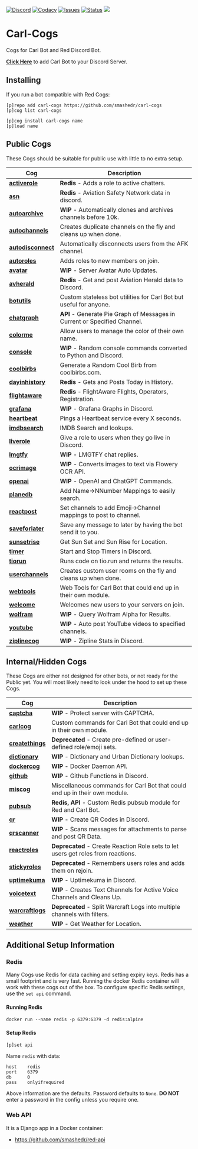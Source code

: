 [![Discord](https://img.shields.io/discord/899171661457293343?style=plastic&label=Discord&logo=discord&logoColor=white&color=7289da)](https://discord.gg/wXy6m2X8wY)
[![Codacy](https://img.shields.io/codacy/grade/439cde1e5a5b4c649beca9b27ec108aa?style=plastic&label=Codacy&logo=codacy)](https://app.codacy.com/gh/smashedr/carl-cogs/dashboard)
[![Issues](https://img.shields.io/github/issues-raw/smashedr/carl-cogs?style=plastic&label=Issues&logo=github&logoColor=white)](https://github.com/smashedr/carl-cogs/issues)
[![Status](https://uptime-nj.hosted-domains.com/api/badge/26/status?upColor=4fc523&style=plastic)](https://uptime-nj.hosted-domains.com/status/carl)
[![](https://repository-images.githubusercontent.com/422749366/a8e0e86a-fcdf-42f4-a5f8-63946c0cd272)](https://discord.com/oauth2/authorize?client_id=204384021352808450&scope=bot+applications.commands&permissions=8)
# Carl-Cogs

Cogs for Carl Bot and Red Discord Bot.

**[Click Here](https://discord.com/oauth2/authorize?client_id=204384021352808450&scope=bot+applications.commands&permissions=8)**
to add Carl Bot to your Discord Server.

## Installing

If you run a bot compatible with Red Cogs:

```text
[p]repo add carl-cogs https://github.com/smashedr/carl-cogs
[p]cog list carl-cogs

[p]cog install carl-cogs name
[p]load name
```

## Public Cogs

These Cogs should be suitable for public use with little to no extra setup.

| Cog                                  | Description                                                               |
|--------------------------------------|---------------------------------------------------------------------------|
| **[activerole](activerole)**         | **Redis** - Adds a role to active chatters.                               |
| **[asn](asn)**                       | **Redis** - Aviation Safety Network data in discord.                      |
| **[autoarchive](autoarchive)**       | **WIP** - Automatically clones and archives channels before 10k.          |
| **[autochannels](autochannels)**     | Creates duplicate channels on the fly and cleans up when done.            |
| **[autodisconnect](autodisconnect)** | Automatically disconnects users from the AFK channel.                     |
| **[autoroles](autoroles)**           | Adds roles to new members on join.                                        |
| **[avatar](avatar)**                 | **WIP** - Server Avatar Auto Updates.                                     |
| **[avherald](avherald)**             | **Redis** - Get and post Aviation Herald data to Discord.                 |
| **[botutils](botutils)**             | Custom stateless bot utilities for Carl Bot but useful for anyone.        |
| **[chatgraph](chatgraph)**           | **API** - Generate Pie Graph of Messages in Current or Specified Channel. |
| **[colorme](colorme)**               | Allow users to manage the color of their own name.                        |
| **[console](console)**               | **WIP** - Random console commands converted to Python and Discord.        |
| **[coolbirbs](coolbirbs)**           | Generate a Random Cool Birb from coolbirbs.com.                           |
| **[dayinhistory](dayinhistory)**     | **Redis** - Gets and Posts Today in History.                              |
| **[flightaware](flightaware)**       | **Redis** - FlightAware Flights, Operators, Registration.                 |
| **[grafana](grafana)**               | **WIP** - Grafana Graphs in Discord.                                      |
| **[heartbeat](heartbeat)**           | Pings a Heartbeat service every X seconds.                                |
| **[imdbsearch](imdbsearch)**         | IMDB Search and lookups.                                                  |
| **[liverole](liverole)**             | Give a role to users when they go live in Discord.                        |
| **[lmgtfy](lmgtfy)**                 | **WIP** - LMGTFY chat replies.                                            |
| **[ocrimage](ocrimage)**             | **WIP** - Converts images to text via Flowery OCR API.                    |
| **[openai](openai)**                 | **WIP** - OpenAI and ChatGPT Commands.                                    |
| **[planedb](planedb)**               | Add Name->NNumber Mappings to easily search.                              |
| **[reactpost](reactpost)**           | Set channels to add Emoji->Channel mappings to post to channel.           |
| **[saveforlater](saveforlater)**     | Save any message to later by having the bot send it to you.               |
| **[sunsetrise](sunsetrise)**         | Get Sun Set and Sun Rise for Location.                                    |
| **[timer](timer)**                   | Start and Stop Timers in Discord.                                         |
| **[tiorun](tiorun)**                 | Runs code on tio.run and returns the results.                             |
| **[userchannels](userchannels)**     | Creates custom user rooms on the fly and cleans up when done.             |
| **[webtools](webtools)**             | Web Tools for Carl Bot that could end up in their own module.             |
| **[welcome](welcome)**               | Welcomes new users to your servers on join.                               |
| **[wolfram](wolfram)**               | **WIP** - Query Wolfram Alpha for Results.                                |
| **[youtube](youtube)**               | **WIP** - Auto post YouTube videos to specified channels.                 |
| **[ziplinecog](ziplinecog)**         | **WIP** - Zipline Stats in Discord.                                       |

## Internal/Hidden Cogs

These Cogs are either not designed for other bots, or not ready for the Public yet.
You will most likely need to look under the hood to set up these Cogs.

| Cog                              | Description                                                                       |
|----------------------------------|-----------------------------------------------------------------------------------|
| **[captcha](captcha)**           | **WIP** - Protect server with CAPTCHA.                                            |
| **[carlcog](carlcog)**           | Custom commands for Carl Bot that could end up in their own module.               |
| **[createthings](createthings)** | **Deprecated** - Create pre-defined or user-defined role/emoji sets.              |
| **[dictionary](dictionary)**     | **WIP** - Dictionary and Urban Dictionary lookups.                                |
| **[dockercog](dockercog)**       | **WIP** - Docker Daemon API.                                                      |
| **[github](github)**             | **WIP** - Github Functions in Discord.                                            |
| **[miscog](miscog)**             | Miscellaneous commands for Carl Bot that could end up in their own module.        |
| **[pubsub](pubsub)**             | **Redis, API** - Custom Redis pubsub module for Red and Carl Bot.                 |
| **[qr](qr)**                     | **WIP** - Create QR Codes in Discord.                                             |
| **[qrscanner](qrscanner)**       | **WIP** - Scans messages for attachments to parse and post QR Data.               |
| **[reactroles](reactroles)**     | **Deprecated** - Create Reaction Role sets to let users get roles from reactions. |
| **[stickyroles](stickyroles)**   | **Deprecated** - Remembers users roles and adds them on rejoin.                   |
| **[uptimekuma](uptimekuma)**     | **WIP** - Uptimekuma in Discord.                                                  |
| **[voicetext](voicetext)**       | **WIP** - Creates Text Channels for Active Voice Channels and Cleans Up.          |
| **[warcraftlogs](warcraftlogs)** | **Deprecated** - Split Warcraft Logs into multiple channels with filters.         |
| **[weather](weather)**           | **WIP** - Get Weather for Location.                                               |

## Additional Setup Information

### Redis

Many Cogs use Redis for data caching and setting expiry keys.
Redis has a small footprint and is very fast.
Running the docker Redis container will work with these cogs out of the box.
To configure specific Redis settings, use the `set api` command.

#### Running Redis

```text
docker run --name redis -p 6379:6379 -d redis:alpine
```

#### Setup Redis

```text
[p]set api
```

Name `redis` with data:
```text
host    redis
port    6379
db      0
pass    onlyifrequired
```

Above information are the defaults. Password defaults to `None`.
**DO NOT** enter a password in the config unless you require one.

### Web API

It is a Django app in a Docker container:

*   https://github.com/smashedr/red-api
